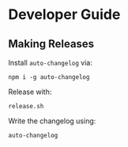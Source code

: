 # Developer Guide

## Making Releases

Install `auto-changelog` via:

```
npm i -g auto-changelog
```

Release with:

```
release.sh
```

Write the changelog using:

```
auto-changelog
```